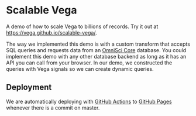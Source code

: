 # Scalable Vega

A demo of how to scale Vega to billions of records. Try it out at https://vega.github.io/scalable-vega/.

The way we implemented this demo is with a custom transform that accepts SQL queries and requests data from an [OmniSci Core](https://www.omnisci.com/platform/core/) database. You could implement this demo with any other database backend as long as it has an API you can call from your browser. In our demo, we constructed the queries with Vega signals so we can create dynamic queries.

## Deployment

We are automatically deploying with [GitHub Actions](https://github.com/features/actions) to [GitHub Pages](https://pages.github.com/) whenever there is a commit on master.
